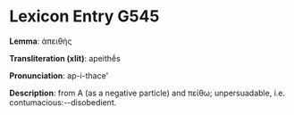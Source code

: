 # Lexicon Entry G545

**Lemma**: ἀπειθής

**Transliteration (xlit)**: apeithḗs

**Pronunciation**: ap-i-thace'

**Description**:
from Α (as a negative particle) and πείθω; unpersuadable, i.e. contumacious:--disobedient.
